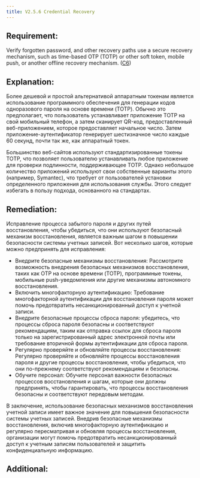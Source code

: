 ```yaml
---
title: V2.5.6 Credential Recovery
---
```




## Requirement:

Verify forgotten password, and other recovery paths use a secure recovery mechanism, such as time-based OTP (TOTP) or other soft token, mobile push, or another offline recovery mechanism. ([C6](https://owasp.org/www-project-proactive-controls/#div-numbering))

## Explanation:

Более дешевой и простой альтернативой аппаратным токенам является использование программного обеспечения для генерации кодов одноразового пароля на основе времени (TOTP). Обычно это предполагает, что пользователь устанавливает приложение TOTP на свой мобильный телефон, а затем сканирует QR-код, предоставленный веб-приложением, которое предоставляет начальное число. Затем приложение-аутентификатор генерирует шестизначное число каждые 60 секунд, почти так же, как аппаратный токен.

Большинство веб-сайтов используют стандартизированные токены TOTP, что позволяет пользователю устанавливать любое приложение для проверки подлинности, поддерживающее TOTP. Однако небольшое количество приложений используют свои собственные варианты этого (например, Symantec), что требует от пользователей установки определенного приложения для использования службы. Этого следует избегать в пользу подхода, основанного на стандартах.

## Remediation:



Исправление процесса забытого пароля и других путей восстановления, чтобы убедиться, что они используют безопасный механизм восстановления, является важным шагом в повышении безопасности системы учетных записей. Вот несколько шагов, которые можно предпринять для исправления: 

- Внедрите безопасные механизмы восстановления: Рассмотрите возможность внедрения безопасных механизмов восстановления, таких как OTP на основе времени (TOTP), программные токены, мобильные push-уведомления или другие механизмы автономного восстановления. 
- Включить многофакторную аутентификацию: Требование многофакторной аутентификации для восстановления пароля может помочь предотвратить несанкционированный доступ к учетной записи. 
- Внедрите безопасные процессы сброса пароля: убедитесь, что процессы сброса пароля безопасны и соответствуют рекомендациям, таким как отправка ссылок для сброса пароля только на зарегистрированный адрес электронной почты или требование вторичной формы аутентификации для сброса пароля. 
- Регулярно проверяйте и обновляйте процессы восстановления: Регулярно проверяйте и обновляйте процессы восстановления пароля и другие процессы восстановления, чтобы убедиться, что они по-прежнему соответствуют рекомендациям и безопасны. 
- Обучите персонал: Обучите персонал важности безопасных процессов восстановления и шагам, которые они должны предпринять, чтобы гарантировать, что процессы восстановления безопасны и соответствуют передовым методам. 


В заключение, использование безопасных механизмов восстановления учетной записи имеет важное значение для повышения безопасности системы учетных записей. Внедрив безопасные механизмы восстановления, включив многофакторную аутентификацию и регулярно пересматривая и обновляя процессы восстановления, организации могут помочь предотвратить несанкционированный доступ к учетным записям пользователей и защитить конфиденциальную информацию.

## Additional:




